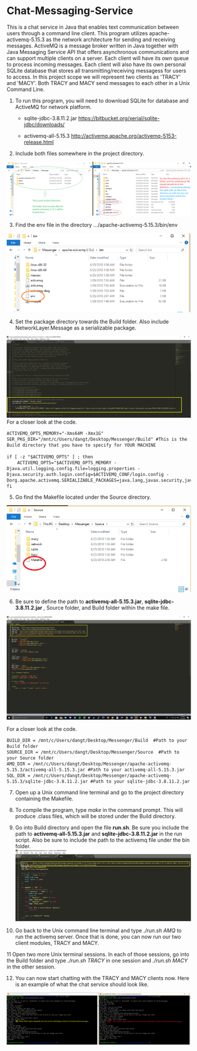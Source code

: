 # Chat-Messaging-Service
This is a chat service in Java that enables text communication between users through a command line client. This program utilizes apache-activemq-5.15.3 as the network architecture for sending and receiving messages. ActiveMQ is a message broker written in Java together with Java Messaging Service API that offers asynchronous communications and can support multiple clients on a server. Each client will have its own queue to process incoming messages. Each client will also have its own personal SQLite database that stores all transmitting/receiving messagess for users to access. In this project scope we will represent two clients as 'TRACY' and 'MACY'. Both TRACY and MACY send messages to each other in a Unix Command Line.

1. To run this program, you will need to download SQLite for database and ActiveMQ for network platform.
    
    - sqlite-jdbc-3.8.11.2.jar https://bitbucket.org/xerial/sqlite-jdbc/downloads/

    - activemq-all-5.15.3 http://activemq.apache.org/activemq-5153-release.html

2. Include both files somewhere in the project directory.

![alt text](https://github.com/ThomasDang93/Chat-Messaging-Service/blob/master/images/dependencies_install.png)

3. Find the env file in the directory .../apache-activemq-5.15.3/bin/env

![alt text](https://github.com/ThomasDang93/Chat-Messaging-Service/blob/master/images/env.png)

4. Set the package directory towards the Build folder. Also include NetworkLayer.Message as a serializable package.

![alt text](https://github.com/ThomasDang93/Chat-Messaging-Service/blob/master/images/env_detail.png)
For a closer look at the code.
```
ACTIVEMQ_OPTS_MEMORY="-Xms64M -Xmx1G"
SER_PKG_DIR="/mnt/c/Users/dangt/Desktop/Messenger/Build" #This is the Build directory that you have to specify for YOUR MACHINE

if [ -z "$ACTIVEMQ_OPTS" ] ; then
    ACTIVEMQ_OPTS="$ACTIVEMQ_OPTS_MEMORY -Djava.util.logging.config.file=logging.properties -Djava.security.auth.login.config=$ACTIVEMQ_CONF/login.config -Dorg.apache.activemq.SERIALIZABLE_PACKAGES=java.lang,javax.security,java.util,org.apache.activemq,$SER_PKG_DIR/NetworkLayer.Message"
fi
```

5. Go find the Makefile located under the Source directory. 

![alt text](https://github.com/ThomasDang93/Chat-Messaging-Service/blob/master/images/make.png)

6. Be sure to define the path to **activemq-all-5.15.3.jar**, **sqlite-jdbc-3.8.11.2.jar** , Source folder, and Build folder within the make file.

![alt text](https://github.com/ThomasDang93/Chat-Messaging-Service/blob/master/images/make_detail.png)

For a closer look at the code.
```
BUILD_DIR = /mnt/c/Users/dangt/Desktop/Messenger/Build  #Path to your Build folder
SOURCE_DIR = /mnt/c/Users/dangt/Desktop/Messenger/Source  #Path to your Source folder
AMQ_DIR = /mnt/c/Users/dangt/Desktop/Messenger/apache-activemq-5.15.3/activemq-all-5.15.3.jar #Path to your activemq-all-5.15.3.jar
SQL_DIR = /mnt/c/Users/dangt/Desktop/Messenger/apache-activemq-5.15.3/sqlite-jdbc-3.8.11.2.jar #Path to your sqlite-jdbc-3.8.11.2.jar
```

7. Open up a Unix command line terminal and go to the project directory containing the Makefile.
8. To compile the program, type *make* in the command prompt. This will produce .class files, which will be stored under the Build directory.
9. Go into Build directory and open the file **run.sh**. Be sure you include the path to **activemq-all-5.15.3.jar** and **sqlite-jdbc-3.8.11.2.jar** in the run script. Also be sure to include the path to the activemq file under the bin folder.
![alt text](https://github.com/ThomasDang93/Chat-Messaging-Service/blob/master/images/run.png)


10. Go back to the Unix command line terminal and type *./run.sh AMQ* to run the activemq server. Once that is done, you can now run our two client modules, TRACY and MACY. 

11 Open two more Unix terminal sessions. In each of those sessions, go into the Build folder and type *./run.sh TRACY* in one session and *./run.sh MACY* in the other session.

12. You can now start chatting with the TRACY and MACY clients now. Here is an example of what the chat service should look like.

![alt text](https://github.com/ThomasDang93/Chat-Messaging-Service/blob/master/images/program_example.png)
